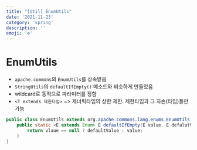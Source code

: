 ```yaml
---
title: "[Util] EnumUtils"
date: '2021-11-23'
category: 'spring'
description: ''
emoji: '⚙️'
---
```



# EnumUtils

- `apache.commons`의 `EnumUtils`를 상속받음
- `StringUtils`의 `defaultIfEmpty()` 메소드와 비슷하게 만들었음
- wildcard로 동적으로 파라미터를 정함
- `<T extends 제한타입>` => 제너릭타입의 상한 제한. 제한타입과 그 자손(타입)들만 가능

```java
public class EnumUtils extends org.apache.commons.lang.enums.EnumUtils {
    public static <E extends Enum> E defaultIfEmpty(E value, E defalutValue) {
        return vlaue == null ? defaultValue : value;
    }
}
```